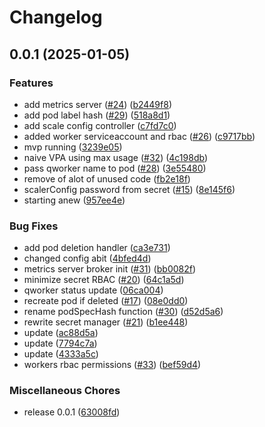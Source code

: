 # Changelog

## 0.0.1 (2025-01-05)


### Features

* add metrics server ([#24](https://github.com/quickube/QScaler/issues/24)) ([b2449f8](https://github.com/quickube/QScaler/commit/b2449f82caf58991138347015c1ff5c1bc18cdb4))
* add pod label hash ([#29](https://github.com/quickube/QScaler/issues/29)) ([518a8d1](https://github.com/quickube/QScaler/commit/518a8d19589be3967d796efb5cd29c9830876ce9))
* add scale config controller ([c7fd7c0](https://github.com/quickube/QScaler/commit/c7fd7c0860d050cd740859bfe13ca45b5bcd31a6))
* added worker serviceaccount and rbac ([#26](https://github.com/quickube/QScaler/issues/26)) ([c9717bb](https://github.com/quickube/QScaler/commit/c9717bbfcca0bc7e5abc8335f6ab583f77bf858e))
* mvp running ([3239e05](https://github.com/quickube/QScaler/commit/3239e05e51fbebed1fdbda94b82d91c95ed8eca7))
* naive VPA using max usage ([#32](https://github.com/quickube/QScaler/issues/32)) ([4c198db](https://github.com/quickube/QScaler/commit/4c198db5fb7d95a419afdf8dbaae331ebec5f2f3))
* pass qworker name to pod ([#28](https://github.com/quickube/QScaler/issues/28)) ([3e55480](https://github.com/quickube/QScaler/commit/3e5548084843283d10af2210b41d90ffb9c8b213))
* remove of alot of unused code ([fb2e18f](https://github.com/quickube/QScaler/commit/fb2e18ff1ad841426286ccb20912c69459273e58))
* scalerConfig password from secret ([#15](https://github.com/quickube/QScaler/issues/15)) ([8e145f6](https://github.com/quickube/QScaler/commit/8e145f68ed0bb72a2a5e73e11c23e995dd402ed0))
* starting anew ([957ee4e](https://github.com/quickube/QScaler/commit/957ee4e091d1f2fc430aa80592724bfca2ee3ec0))


### Bug Fixes

* add pod deletion handler ([ca3e731](https://github.com/quickube/QScaler/commit/ca3e731addb88de819156bbf0806432f1bf34b33))
* changed config abit ([4bfed4d](https://github.com/quickube/QScaler/commit/4bfed4de151ff5f5208317eca1019ec2896724bc))
* metrics server broker init ([#31](https://github.com/quickube/QScaler/issues/31)) ([bb0082f](https://github.com/quickube/QScaler/commit/bb0082fe87af8550bfb169c4c15b4fd5fac0bd4d))
* minimize secret RBAC ([#20](https://github.com/quickube/QScaler/issues/20)) ([64c1a5d](https://github.com/quickube/QScaler/commit/64c1a5d586fbbc6265535be7bcea11f0795d3052))
* qworker status update ([06ca004](https://github.com/quickube/QScaler/commit/06ca0047c87987d2f7cd90e043afc29db87df5c7))
* recreate pod if deleted ([#17](https://github.com/quickube/QScaler/issues/17)) ([08e0dd0](https://github.com/quickube/QScaler/commit/08e0dd065d54f33481a3f2f7729b7caf98852b78))
* rename podSpecHash function ([#30](https://github.com/quickube/QScaler/issues/30)) ([d52d5a6](https://github.com/quickube/QScaler/commit/d52d5a6cfce15a27a241dd27ca16fea4da124fa9))
* rewrite secret manager ([#21](https://github.com/quickube/QScaler/issues/21)) ([b1ee448](https://github.com/quickube/QScaler/commit/b1ee44883524f7f35bae4e3a5087a2979f681eae))
* update ([ac88d5a](https://github.com/quickube/QScaler/commit/ac88d5a0c69827510b41e84b5d03937bf02b7179))
* update ([7794c7a](https://github.com/quickube/QScaler/commit/7794c7a60f5ac894ec15c0d41203badac4bda5e4))
* update ([4333a5c](https://github.com/quickube/QScaler/commit/4333a5ca0e1d31d0b1e98f1251a6812e2f936ea2))
* workers rbac permissions ([#33](https://github.com/quickube/QScaler/issues/33)) ([bef59d4](https://github.com/quickube/QScaler/commit/bef59d4a98dca2544d2d2b1bce3b44bf5b17e21a))


### Miscellaneous Chores

* release 0.0.1 ([63008fd](https://github.com/quickube/QScaler/commit/63008fd2ec4607ca849ca8666b7ec6ecaf87a88e))
